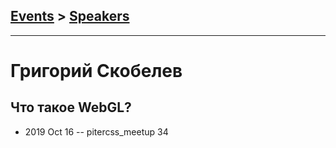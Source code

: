 ## [Events](../README.md) > [Speakers](../speakers.md)
---

# Григорий Скобелев

## Что такое WebGL?
- 2019 Oct 16 -- pitercss_meetup 34    
